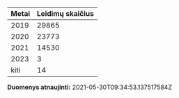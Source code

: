 | Metai | Leidimų skaičius |
|-------| ---------------- |
| 2019 | 29865 |
| 2020 | 23773 |
| 2021 | 14530 |
| 2023 | 3 |
| kiti | 14 |

**Duomenys atnaujinti:** 2021-05-30T09:34:53.137517584Z